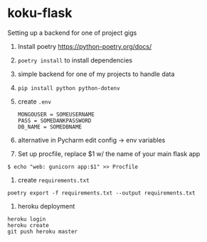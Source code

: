 # koku-flask

Setting up a backend for one of project gigs


1. Install poetry https://python-poetry.org/docs/

1. `poetry install` to install dependencies

1. simple backend for one of my projects to handle data 

1. `pip install python python-dotenv`

1. create `.env` 
    ```
    MONGOUSER = SOMEUSERNAME
    PASS = SOMEDANKPASSWORD
    DB_NAME = SOMEDBNAME
   ```

1.  alternative in Pycharm edit config -> env variables

1. Set up procfile, replace $1 w/ the name of your main flask app

`$ echo "web: gunicorn app:$1" >> Procfile`

1. create `requirements.txt`

`poetry export -f requirements.txt --output requirements.txt`

1. heroku deployment
```
heroku login
heroku create
git push heroku master
```
